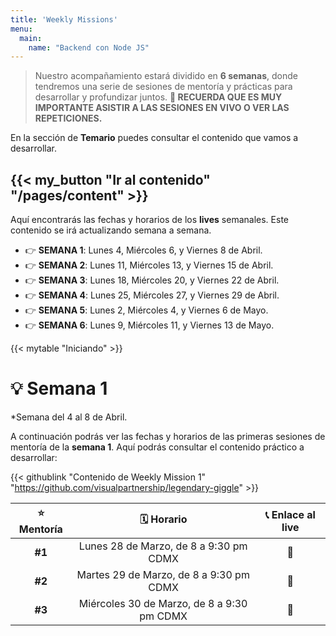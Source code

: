 ```yaml
---
title: 'Weekly Missions'
menu:
  main:
    name: "Backend con Node JS"
---
```


> Nuestro acompañamiento estará dividido en **6 semanas**, donde tendremos una serie de sesiones de mentoría y prácticas para desarrollar y profundizar juntos. **🚨 RECUERDA QUE ES MUY IMPORTANTE ASISTIR A LAS SESIONES EN VIVO O VER LAS REPETICIONES.**

En la sección de **Temario** puedes consultar el contenido que vamos a desarrollar.

{{< my_button "Ir al contenido" "/pages/content" >}}
---

Aquí encontrarás las fechas y horarios de los **lives** semanales. Este contenido se irá actualizando semana a semana.

- 👉 **SEMANA 1**: Lunes 4, Miércoles 6, y Viernes 8 de Abril.
- 👉 **SEMANA 2**: Lunes 11, Miércoles 13, y Viernes 15 de Abril.
- 👉 **SEMANA 3**: Lunes 18, Miércoles 20, y Viernes 22 de Abril.
- 👉 **SEMANA 4**: Lunes 25, Miércoles 27, y Viernes 29 de Abril.
- 👉 **SEMANA 5**: Lunes 2, Miércoles 4, y Viernes 6 de Mayo.
- 👉 **SEMANA 6**: Lunes 9, Miércoles 11, y Viernes 13 de Mayo.

{{< mytable "Iniciando" >}}

# 💡 Semana 1

*Semana del 4 al 8 de Abril.

A continuación podrás ver las fechas y horarios de las primeras sesiones de mentoría de la **semana 1**.
Aquí podrás consultar el contenido práctico a desarrollar:

{{< githublink "Contenido de Weekly Mission 1" "https://github.com/visualpartnership/legendary-giggle" >}}

| ⭐️ Mentoría | 🗓 Horario | 📞 Enlace al live
| :-: | :-: | :-: |
| **#1** | Lunes 28 de Marzo, de 8 a 9:30 pm CDMX | 🚀
| **#2** | Martes 29 de Marzo, de 8 a 9:30 pm CDMX | 🚀
| **#3** | Miércoles 30 de Marzo, de 8 a 9:30 pm CDMX | 🚀





